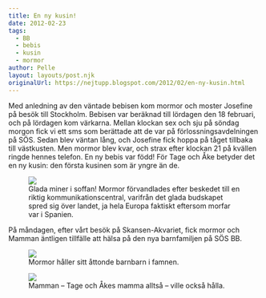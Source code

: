 ```yaml
---
title: En ny kusin!
date: 2012-02-23
tags: 
  - BB
  - bebis
  - kusin
  - mormor	
author: Pelle
layout: layouts/post.njk
originalUrl: https://nejtupp.blogspot.com/2012/02/en-ny-kusin.html
---
```


Med anledning av den väntade bebisen kom mormor och moster Josefine på besök till Stockholm. Bebisen var beräknad till lördagen den 18 februari, och på lördagen kom värkarna. Mellan klockan sex och sju på söndag morgon fick vi ett sms som berättade att de var på förlossningsavdelningen på SÖS. Sedan blev väntan lång, och Josefine fick hoppa på tåget tillbaka till västkusten. Men mormor blev kvar, och strax efter klockan 21 på kvällen ringde hennes telefon. En ny bebis var född! För Tage och Åke betyder det en ny kusin: den första kusinen som är yngre än de.

<figure>
	<img src="../../../../img/Besked+om+ny+kusin-_MG_0935.jpg">
	<figcaption>Glada miner i soffan! Mormor förvandlades efter beskedet till en riktig kommunikationscentral, varifrån det glada budskapet spred sig över landet, ja hela Europa faktiskt eftersom morfar var i Spanien.</figcaption>
</figure>

På måndagen, efter vårt besök på Skansen-Akvariet, fick mormor och Mamman äntligen tillfälle att hälsa på den nya barnfamiljen på SÖS BB.

<figure>
	<img src="../../../../img/IMG_0473.JPG">
	<figcaption>Mormor håller sitt åttonde barnbarn i famnen.</figcaption>
</figure>

<figure>
	<img src="../../../../img/IMG_0477.JPG">
	<figcaption>Mamman – Tage och Åkes mamma alltså – ville också hålla.</figcaption>
</figure>
